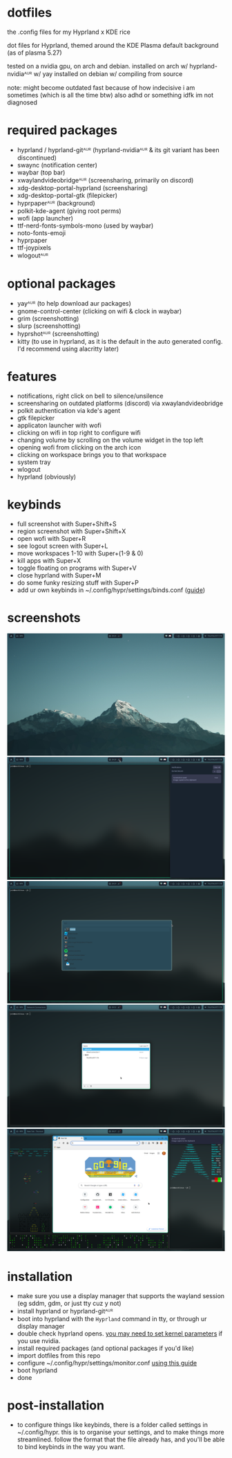 # dotfiles

the .config files for my Hyprland x KDE rice

dot files for Hyprland, themed around the KDE Plasma default background (as of plasma 5.27)

tested on a nvidia gpu, on arch and debian.
installed on arch w/ hyprland-nvidiaᴬᵁᴿ w/ yay
installed on debian w/ compiling from source

note: might become outdated fast because of how indecisive i am sometimes (which is all the time btw) also adhd or something idfk im not diagnosed

# required packages
 -  hyprland / hyprland-gitᴬᵁᴿ (hyprland-nvidiaᴬᵁᴿ & its git variant has been discontinued)
 -  swaync (notification center)
 -  waybar (top bar)
 -  xwaylandvideobridgeᴬᵁᴿ (screensharing, primarily on discord)
 -  xdg-desktop-portal-hyprland (screensharing)
 -  xdg-desktop-portal-gtk (filepicker)
 -  hyprpaperᴬᵁᴿ (background)
 -  polkit-kde-agent (giving root perms)
 -  wofi (app launcher)
 -  ttf-nerd-fonts-symbols-mono (used by waybar)
 -  noto-fonts-emoji
 -  hyprpaper
 -  ttf-joypixels
 -  wlogoutᴬᵁᴿ
# optional packages
 -  yayᴬᵁᴿ (to help download aur packages)
 -  gnome-control-center (clicking on wifi & clock in waybar)
 -  grim (screenshotting)
 -  slurp (screenshotting)
 -  hyprshotᴬᵁᴿ (screenshotting)
 -  kitty (to use in hyprland, as it is the default in the auto generated config. I'd recommend using alacritty later)

# features
 - notifications, right click on bell to silence/unsilence
 - screensharing on outdated platforms (discord) via xwaylandvideobridge
 - polkit authentication via kde's agent
 - gtk filepicker
 - applicaton launcher with wofi
 - clicking on wifi in top right to configure wifi
 - changing volume by scrolling on the volume widget in the top left
 - opening wofi from clicking on the arch icon
 - clicking on workspace brings you to that workspace
 - system tray
 - wlogout
 - hyprland (obviously)

# keybinds
 - full screenshot with Super+Shift+S
 - region screenshot with Super+Shift+X
 - open wofi with Super+R
 - see logout screen with Super+L
 - move workspaces 1-10 with Super+(1-9 & 0)
 - kill apps with Super+X
 - toggle floating on programs with Super+V
 - close hyprland with Super+M
 - do some funky resizing stuff with Super+P
 - add ur own keybinds in ~/.config/hypr/settings/binds.conf ([guide](https://wiki.hyprland.org/Configuring/Keywords/))

# screenshots
<img src="preview/1.png">
<img src="preview/2.png">
<img src="preview/3.png">
<img src="preview/4.png">
<img src="preview/5.png">

# installation
- make sure you use a display manager that supports the wayland session (eg sddm, gdm, or just tty cuz y not)
- install hyprland or hyprland-gitᴬᵁᴿ
- boot into hyprland with the `Hyprland` command in tty, or through ur display manager
- double check hyprland opens. [you may need to set kernel parameters](https://wiki.hyprland.org/Nvidia/) if you use nvidia.
- install required packages (and optional packages if you'd like)
- import dotfiles from this repo
- configure ~/.config/hypr/settings/monitor.conf [using this guide](https://wiki.hyprland.org/Configuring/Monitors/)
- boot hyprland
- done

# post-installation
- to configure things like keybinds, there is a folder called settings in ~/.config/hypr. this is to organise your settings, and to make things more streamlined. follow the format that the file already has, and you'll be able to bind keybinds in the way you want.
